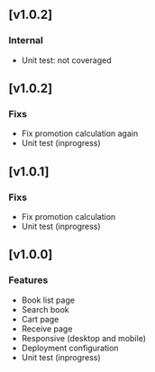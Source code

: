 ## [v1.0.2]

### Internal
- Unit test: not coveraged

## [v1.0.2]

### Fixs
- Fix promotion calculation again
- Unit test (inprogress)

## [v1.0.1]

### Fixs
- Fix promotion calculation
- Unit test (inprogress)

## [v1.0.0]

### Features
- Book list page
- Search book
- Cart page
- Receive page
- Responsive (desktop and mobile)
- Deployment configuration
- Unit test (inprogress)
